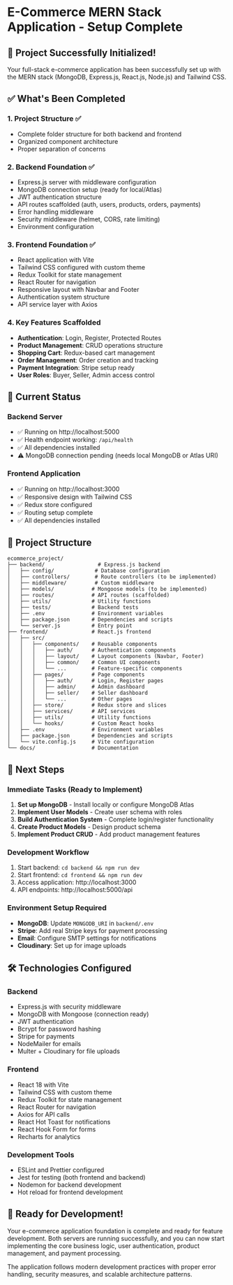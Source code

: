# E-Commerce MERN Stack Application - Setup Complete

## 🎉 Project Successfully Initialized!

Your full-stack e-commerce application has been successfully set up with the MERN stack (MongoDB, Express.js, React.js, Node.js) and Tailwind CSS.

## ✅ What's Been Completed

### 1. Project Structure ✅
- Complete folder structure for both backend and frontend
- Organized component architecture
- Proper separation of concerns

### 2. Backend Foundation ✅
- Express.js server with middleware configuration
- MongoDB connection setup (ready for local/Atlas)
- JWT authentication structure
- API routes scaffolded (auth, users, products, orders, payments)
- Error handling middleware
- Security middleware (helmet, CORS, rate limiting)
- Environment configuration

### 3. Frontend Foundation ✅
- React application with Vite
- Tailwind CSS configured with custom theme
- Redux Toolkit for state management
- React Router for navigation
- Responsive layout with Navbar and Footer
- Authentication system structure
- API service layer with Axios

### 4. Key Features Scaffolded
- **Authentication**: Login, Register, Protected Routes
- **Product Management**: CRUD operations structure
- **Shopping Cart**: Redux-based cart management
- **Order Management**: Order creation and tracking
- **Payment Integration**: Stripe setup ready
- **User Roles**: Buyer, Seller, Admin access control

## 🚀 Current Status

### Backend Server
- ✅ Running on http://localhost:5000
- ✅ Health endpoint working: `/api/health`
- ✅ All dependencies installed
- ⚠️ MongoDB connection pending (needs local MongoDB or Atlas URI)

### Frontend Application
- ✅ Running on http://localhost:3000
- ✅ Responsive design with Tailwind CSS
- ✅ Redux store configured
- ✅ Routing setup complete
- ✅ All dependencies installed

## 📁 Project Structure

```
ecommerce_project/
├── backend/                 # Express.js backend
│   ├── config/             # Database configuration
│   ├── controllers/        # Route controllers (to be implemented)
│   ├── middleware/         # Custom middleware
│   ├── models/            # Mongoose models (to be implemented)
│   ├── routes/            # API routes (scaffolded)
│   ├── utils/             # Utility functions
│   ├── tests/             # Backend tests
│   ├── .env               # Environment variables
│   ├── package.json       # Dependencies and scripts
│   └── server.js          # Entry point
├── frontend/              # React.js frontend
│   ├── src/
│   │   ├── components/    # Reusable components
│   │   │   ├── auth/      # Authentication components
│   │   │   ├── layout/    # Layout components (Navbar, Footer)
│   │   │   ├── common/    # Common UI components
│   │   │   └── ...        # Feature-specific components
│   │   ├── pages/         # Page components
│   │   │   ├── auth/      # Login, Register pages
│   │   │   ├── admin/     # Admin dashboard
│   │   │   ├── seller/    # Seller dashboard
│   │   │   └── ...        # Other pages
│   │   ├── store/         # Redux store and slices
│   │   ├── services/      # API services
│   │   ├── utils/         # Utility functions
│   │   └── hooks/         # Custom React hooks
│   ├── .env               # Environment variables
│   ├── package.json       # Dependencies and scripts
│   └── vite.config.js     # Vite configuration
└── docs/                  # Documentation
```

## 🔧 Next Steps

### Immediate Tasks (Ready to Implement)
1. **Set up MongoDB** - Install locally or configure MongoDB Atlas
2. **Implement User Models** - Create user schema with roles
3. **Build Authentication System** - Complete login/register functionality
4. **Create Product Models** - Design product schema
5. **Implement Product CRUD** - Add product management features

### Development Workflow
1. Start backend: `cd backend && npm run dev`
2. Start frontend: `cd frontend && npm run dev`
3. Access application: http://localhost:3000
4. API endpoints: http://localhost:5000/api

### Environment Setup Required
- **MongoDB**: Update `MONGODB_URI` in `backend/.env`
- **Stripe**: Add real Stripe keys for payment processing
- **Email**: Configure SMTP settings for notifications
- **Cloudinary**: Set up for image uploads

## 🛠 Technologies Configured

### Backend
- Express.js with security middleware
- MongoDB with Mongoose (connection ready)
- JWT authentication
- Bcrypt for password hashing
- Stripe for payments
- NodeMailer for emails
- Multer + Cloudinary for file uploads

### Frontend
- React 18 with Vite
- Tailwind CSS with custom theme
- Redux Toolkit for state management
- React Router for navigation
- Axios for API calls
- React Hot Toast for notifications
- React Hook Form for forms
- Recharts for analytics

### Development Tools
- ESLint and Prettier configured
- Jest for testing (both frontend and backend)
- Nodemon for backend development
- Hot reload for frontend development

## 🎯 Ready for Development!

Your e-commerce application foundation is complete and ready for feature development. Both servers are running successfully, and you can now start implementing the core business logic, user authentication, product management, and payment processing.

The application follows modern development practices with proper error handling, security measures, and scalable architecture patterns.
